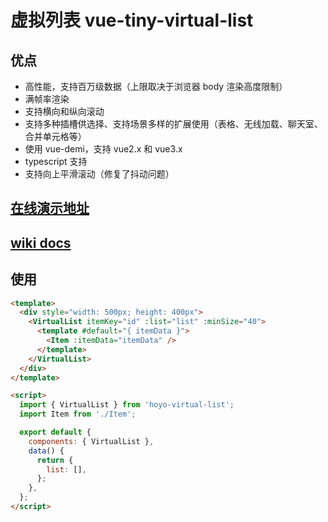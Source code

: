 # 虚拟列表 vue-tiny-virtual-list

## 优点

- 高性能，支持百万级数据（上限取决于浏览器 body 渲染高度限制）
- 满帧率渲染
- 支持横向和纵向滚动
- 支持多种插槽供选择、支持场景多样的扩展使用（表格、无线加载、聊天室、合并单元格等）
- 使用 vue-demi，支持 vue2.x 和 vue3.x
- typescript 支持
- 支持向上平滑滚动（修复了抖动问题）

## [在线演示地址](https://keno-lee.github.io/vue-tiny-virtual-list/)

## [wiki docs](https://wholesale-tiglon-742.notion.site/vue-tiny-virtual-list-a6f35a24029b445da4d1a20e8dc881cf)

## 使用

```html
<template>
  <div style="width: 500px; height: 400px">
    <VirtualList itemKey="id" :list="list" :minSize="40">
      <template #default="{ itemData }">
        <Item :itemData="itemData" />
      </template>
    </VirtualList>
  </div>
</template>

<script>
  import { VirtualList } from 'hoyo-virtual-list';
  import Item from './Item';

  export default {
    components: { VirtualList },
    data() {
      return {
        list: [],
      };
    },
  };
</script>
```
